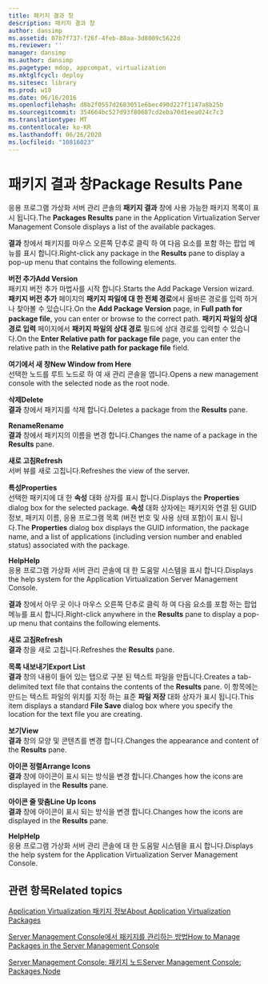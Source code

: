 ```yaml
---
title: 패키지 결과 창
description: 패키지 결과 창
author: dansimp
ms.assetid: 07b7f737-f26f-4feb-88aa-3d8009c5622d
ms.reviewer: ''
manager: dansimp
ms.author: dansimp
ms.pagetype: mdop, appcompat, virtualization
ms.mktglfcycl: deploy
ms.sitesec: library
ms.prod: w10
ms.date: 06/16/2016
ms.openlocfilehash: d8b2f0557d2683051e6bec490d227f1147a8b25b
ms.sourcegitcommit: 354664bc527d93f80687cd2eba70d1eea024c7c3
ms.translationtype: MT
ms.contentlocale: ko-KR
ms.lasthandoff: 06/26/2020
ms.locfileid: "10816023"
---
```

# <span data-ttu-id="11250-103">패키지 결과 창</span><span class="sxs-lookup"><span data-stu-id="11250-103">Package Results Pane</span></span>


<span data-ttu-id="11250-104">응용 프로그램 가상화 서버 관리 콘솔의 **패키지 결과** 창에 사용 가능한 패키지 목록이 표시 됩니다.</span><span class="sxs-lookup"><span data-stu-id="11250-104">The **Packages Results** pane in the Application Virtualization Server Management Console displays a list of the available packages.</span></span>

<span data-ttu-id="11250-105">**결과** 창에서 패키지를 마우스 오른쪽 단추로 클릭 하 여 다음 요소를 포함 하는 팝업 메뉴를 표시 합니다.</span><span class="sxs-lookup"><span data-stu-id="11250-105">Right-click any package in the **Results** pane to display a pop-up menu that contains the following elements.</span></span>

<a href="" id="add-version"></a>**<span data-ttu-id="11250-106">버전 추가</span><span class="sxs-lookup"><span data-stu-id="11250-106">Add Version</span></span>**  
<span data-ttu-id="11250-107">패키지 버전 추가 마법사를 시작 합니다.</span><span class="sxs-lookup"><span data-stu-id="11250-107">Starts the Add Package Version wizard.</span></span> <span data-ttu-id="11250-108">**패키지 버전 추가** 페이지의 **패키지 파일에 대 한 전체 경로**에서 올바른 경로를 입력 하거나 찾아볼 수 있습니다.</span><span class="sxs-lookup"><span data-stu-id="11250-108">On the **Add Package Version** page, in **Full path for package file**, you can enter or browse to the correct path.</span></span> <span data-ttu-id="11250-109">**패키지 파일의 상대 경로 입력** 페이지에서 **패키지 파일의 상대 경로** 필드에 상대 경로를 입력할 수 있습니다.</span><span class="sxs-lookup"><span data-stu-id="11250-109">On the **Enter Relative path for package file** page, you can enter the relative path in the **Relative path for package file** field.</span></span>

<a href="" id="new-window-from-here"></a>**<span data-ttu-id="11250-110">여기에서 새 창</span><span class="sxs-lookup"><span data-stu-id="11250-110">New Window from Here</span></span>**  
<span data-ttu-id="11250-111">선택한 노드를 루트 노드로 하 여 새 관리 콘솔을 엽니다.</span><span class="sxs-lookup"><span data-stu-id="11250-111">Opens a new management console with the selected node as the root node.</span></span>

<a href="" id="delete"></a>**<span data-ttu-id="11250-112">삭제</span><span class="sxs-lookup"><span data-stu-id="11250-112">Delete</span></span>**  
<span data-ttu-id="11250-113">**결과** 창에서 패키지를 삭제 합니다.</span><span class="sxs-lookup"><span data-stu-id="11250-113">Deletes a package from the **Results** pane.</span></span>

<a href="" id="rename"></a>**<span data-ttu-id="11250-114">Rename</span><span class="sxs-lookup"><span data-stu-id="11250-114">Rename</span></span>**  
<span data-ttu-id="11250-115">**결과** 창에서 패키지의 이름을 변경 합니다.</span><span class="sxs-lookup"><span data-stu-id="11250-115">Changes the name of a package in the **Results** pane.</span></span>

<a href="" id="refresh"></a>**<span data-ttu-id="11250-116">새로 고침</span><span class="sxs-lookup"><span data-stu-id="11250-116">Refresh</span></span>**  
<span data-ttu-id="11250-117">서버 뷰를 새로 고칩니다.</span><span class="sxs-lookup"><span data-stu-id="11250-117">Refreshes the view of the server.</span></span>

<a href="" id="properties"></a>**<span data-ttu-id="11250-118">특성</span><span class="sxs-lookup"><span data-stu-id="11250-118">Properties</span></span>**  
<span data-ttu-id="11250-119">선택한 패키지에 대 한 **속성** 대화 상자를 표시 합니다.</span><span class="sxs-lookup"><span data-stu-id="11250-119">Displays the **Properties** dialog box for the selected package.</span></span> <span data-ttu-id="11250-120">**속성** 대화 상자에는 패키지와 연결 된 GUID 정보, 패키지 이름, 응용 프로그램 목록 (버전 번호 및 사용 상태 포함)이 표시 됩니다.</span><span class="sxs-lookup"><span data-stu-id="11250-120">The **Properties** dialog box displays the GUID information, the package name, and a list of applications (including version number and enabled status) associated with the package.</span></span>

<a href="" id="help"></a>**<span data-ttu-id="11250-121">Help</span><span class="sxs-lookup"><span data-stu-id="11250-121">Help</span></span>**  
<span data-ttu-id="11250-122">응용 프로그램 가상화 서버 관리 콘솔에 대 한 도움말 시스템을 표시 합니다.</span><span class="sxs-lookup"><span data-stu-id="11250-122">Displays the help system for the Application Virtualization Server Management Console.</span></span>

<span data-ttu-id="11250-123">**결과** 창에서 아무 곳 이나 마우스 오른쪽 단추로 클릭 하 여 다음 요소를 포함 하는 팝업 메뉴를 표시 합니다.</span><span class="sxs-lookup"><span data-stu-id="11250-123">Right-click anywhere in the **Results** pane to display a pop-up menu that contains the following elements.</span></span>

<a href="" id="refresh"></a>**<span data-ttu-id="11250-124">새로 고침</span><span class="sxs-lookup"><span data-stu-id="11250-124">Refresh</span></span>**  
<span data-ttu-id="11250-125">**결과** 창을 새로 고칩니다.</span><span class="sxs-lookup"><span data-stu-id="11250-125">Refreshes the **Results** pane.</span></span>

<a href="" id="export-list"></a>**<span data-ttu-id="11250-126">목록 내보내기</span><span class="sxs-lookup"><span data-stu-id="11250-126">Export List</span></span>**  
<span data-ttu-id="11250-127">**결과** 창의 내용이 들어 있는 탭으로 구분 된 텍스트 파일을 만듭니다.</span><span class="sxs-lookup"><span data-stu-id="11250-127">Creates a tab-delimited text file that contains the contents of the **Results** pane.</span></span> <span data-ttu-id="11250-128">이 항목에는 만드는 텍스트 파일의 위치를 지정 하는 표준 **파일 저장** 대화 상자가 표시 됩니다.</span><span class="sxs-lookup"><span data-stu-id="11250-128">This item displays a standard **File Save** dialog box where you specify the location for the text file you are creating.</span></span>

<a href="" id="view"></a>**<span data-ttu-id="11250-129">보기</span><span class="sxs-lookup"><span data-stu-id="11250-129">View</span></span>**  
<span data-ttu-id="11250-130">**결과** 창의 모양 및 콘텐츠를 변경 합니다.</span><span class="sxs-lookup"><span data-stu-id="11250-130">Changes the appearance and content of the **Results** pane.</span></span>

<a href="" id="arrange-icons"></a>**<span data-ttu-id="11250-131">아이콘 정렬</span><span class="sxs-lookup"><span data-stu-id="11250-131">Arrange Icons</span></span>**  
<span data-ttu-id="11250-132">**결과** 창에 아이콘이 표시 되는 방식을 변경 합니다.</span><span class="sxs-lookup"><span data-stu-id="11250-132">Changes how the icons are displayed in the **Results** pane.</span></span>

<a href="" id="line-up-icons"></a>**<span data-ttu-id="11250-133">아이콘 줄 맞춤</span><span class="sxs-lookup"><span data-stu-id="11250-133">Line Up Icons</span></span>**  
<span data-ttu-id="11250-134">**결과** 창에 아이콘이 표시 되는 방식을 변경 합니다.</span><span class="sxs-lookup"><span data-stu-id="11250-134">Changes how the icons are displayed in the **Results** pane.</span></span>

<a href="" id="help"></a>**<span data-ttu-id="11250-135">Help</span><span class="sxs-lookup"><span data-stu-id="11250-135">Help</span></span>**  
<span data-ttu-id="11250-136">응용 프로그램 가상화 서버 관리 콘솔에 대 한 도움말 시스템을 표시 합니다.</span><span class="sxs-lookup"><span data-stu-id="11250-136">Displays the help system for the Application Virtualization Server Management Console.</span></span>

## <span data-ttu-id="11250-137">관련 항목</span><span class="sxs-lookup"><span data-stu-id="11250-137">Related topics</span></span>


[<span data-ttu-id="11250-138">Application Virtualization 패키지 정보</span><span class="sxs-lookup"><span data-stu-id="11250-138">About Application Virtualization Packages</span></span>](about-application-virtualization-packages.md)

[<span data-ttu-id="11250-139">Server Management Console에서 패키지를 관리하는 방법</span><span class="sxs-lookup"><span data-stu-id="11250-139">How to Manage Packages in the Server Management Console</span></span>](how-to-manage-packages-in-the-server-management-console.md)

[<span data-ttu-id="11250-140">Server Management Console: 패키지 노드</span><span class="sxs-lookup"><span data-stu-id="11250-140">Server Management Console: Packages Node</span></span>](server-management-console-packages-node.md)

 

 





